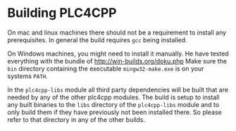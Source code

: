 <!--

  Licensed to the Apache Software Foundation (ASF) under one or more
  contributor license agreements.  See the NOTICE file distributed with
  this work for additional information regarding copyright ownership.
  The ASF licenses this file to You under the Apache License, Version 2.0
  (the "License"); you may not use this file except in compliance with
  the License.  You may obtain a copy of the License at

      http://www.apache.org/licenses/LICENSE-2.0

  Unless required by applicable law or agreed to in writing, software
  distributed under the License is distributed on an "AS IS" BASIS,
  WITHOUT WARRANTIES OR CONDITIONS OF ANY KIND, either express or implied.
  See the License for the specific language governing permissions and
  limitations under the License.

-->
# Building PLC4CPP

On mac and linux machines there should not be a requirement to install any prerequisites.
In general the build requires `gcc` being installed.

On Windows machines, you might need to install it manually.
He have tested everything with the bundle of http://win-builds.org/doku.php
Make sure the `bin` directory containing the executable `mingw32-make.exe` is on your systems `PATH`.

In the `plc4cpp-libs` module all third party dependencies will be built that are needed by any of the other plc4cpp modules.
The build is setup to install any built binaries to the `libs` directory of the `plc4cpp-libs` module and to only build them if they have previously not been installed there.
So please refer to that directory in any of the other builds.